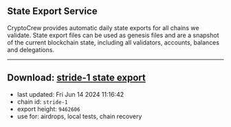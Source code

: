 ## State Export Service
CryptoCrew provides automatic daily state exports for all chains we validate. State export files can be used as genesis files and are a snapshot of the current blockchain state, including all validators, accounts, balances and delegations.

---
**Download: [stride-1 state export](https://dl-eu2.ccvalidators.com/SERVICE/stride/stride-1_export_9462606.json)**
---

- last updated: Fri Jun 14 2024 11:16:42
- chain id: `stride-1`
- export height: `9462606`
- use for: airdrops, local tests, chain recovery
